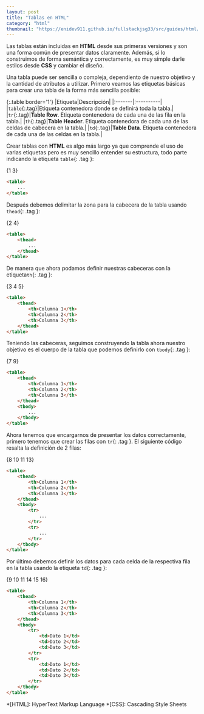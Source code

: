 ```yaml
---
layout: post
title: "Tablas en HTML"
category: "html"
thumbnail: "https://enidev911.github.io/fullstackjsg33/src/guides/html/fast-guide/assets/table/01.png"
---
```


Las tablas están incluidas en **HTML** desde sus primeras versiones y son una forma común de presentar datos claramente. Además, si lo construimos de forma semántica y correctamente, es muy simple darle estilos desde **CSS** y cambiar el diseño.

Una tabla puede ser sencilla o compleja, dependiento de nuestro objetivo y la cantidad de atributos a utilizar. Primero veamos las etiquetas básicas para crear una tabla de la forma más sencilla posible:

<div class="table-responsive" markdown="1">

{:.table border='1'}
|Etiqueta|Descripción|
|:-------|:----------|
|`table`{:.tag}|Etiqueta contenedora donde se definirá toda la tabla.|
|`tr`{:.tag}|**Table Row**. Etiqueta contenedora de cada una de las fila en la tabla.|
|`th`{:.tag}|**Table Header**. Etiqueta contenedora de cada una de las celdas de cabecera en la tabla.|
|`td`{:.tag}|**Table Data**. Etiqueta contenedora de cada una de las celdas en la tabla.|

</div>

Crear tablas con **HTML** es algo más largo ya que comprende el uso de varias etiquetas pero es muy sencillo entender su estructura, todo parte indicando la etiqueta `table`{: .tag }:

{1 3}
```html
<table>
	...
</table>
```

Después debemos delimitar la zona para la cabecera de la tabla usando `thead`{: .tag }:

{2 4}
```html
<table>
	<thead>
		...
	</thead>
</table>
```

De manera que ahora podamos definir nuestras cabeceras con la etiqueta`th`{: .tag }:

{3 4 5}
```html
<table>
	<thead>
		<th>Columna 1</th>
		<th>Columna 2</th>
		<th>Columna 3</th>
	</thead>
</table>
```

Teniendo las cabeceras, seguimos construyendo la tabla ahora nuestro objetivo es el cuerpo de la tabla que podemos definirlo con `tbody`{: .tag }:

{7 9}
```html
<table>
	<thead>
		<th>Columna 1</th>
		<th>Columna 2</th>
		<th>Columna 3</th>
	</thead>
	<tbody>
		...
	</tbody>
</table>
```

Ahora tenemos que encargarnos de presentar los datos correctamente, primero tenemos que crear las filas con `tr`{: .tag }. El siguiente código resalta la definición de 2 filas:

{8 10 11 13}
```html
<table>
	<thead>
		<th>Columna 1</th>
		<th>Columna 2</th>
		<th>Columna 3</th>
	</thead>
	<tbody>
		<tr>
			...
		</tr>
		<tr>
			...
		</tr>
	</tbody>
</table>
```

Por último debemos definir los datos para cada celda de la respectiva fila en la tabla usando la etiqueta `td`{: .tag }:

{9 10 11 14 15 16}
```html
<table>
	<thead>
		<th>Columna 1</th>
		<th>Columna 2</th>
		<th>Columna 3</th>
	</thead>
	<tbody>
		<tr>
			<td>Dato 1</td>
			<td>Dato 2</td>
			<td>Dato 3</td>
		</tr>
		<tr>
			<td>Dato 1</td>
			<td>Dato 2</td>
			<td>Dato 3</td>
		</tr>
	</tbody>
</table>
```




*[HTML]: HyperText Markup Language
*[CSS]: Cascading Style Sheets